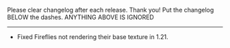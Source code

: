 Please clear changelog after each release.
Thank you!
Put the changelog BELOW the dashes. ANYTHING ABOVE IS IGNORED

-----------------
- Fixed Fireflies not rendering their base texture in 1.21.
